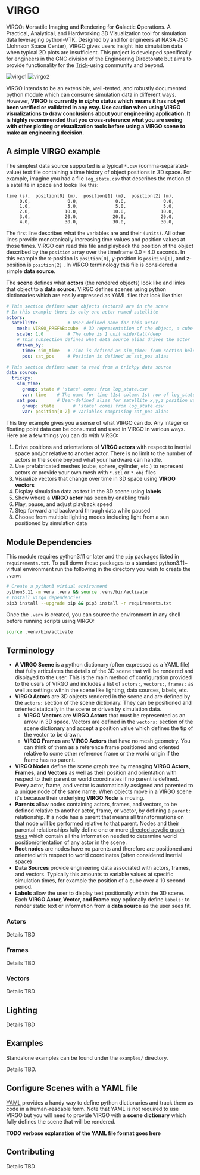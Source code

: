 # VIRGO

VIRGO: **V**ersatile **I**maging and **R**endering for **G**alactic **O**perations. A Practical, Analytical, and Hardworking 3D Visualization tool for simulation data leveraging python-VTK.  Designed by and for engineers at NASA JSC (Johnson Space Center), VIRGO gives users insight into simulation data when typical 2D plots are insufficient. This project is developed specifically for engineers in the GNC division of the Engineering Directorate but aims to provide functionality for the [Trick](https://github.com.nasa/trick)-using community and beyond. 

![virgo1](images/doc/virgo_example1.png)
![virgo2](images/doc/virgo_example2.png)

VIRGO intends to be an extensible, well-tested, and robustly documented python module which can consume simulation data in different ways. However, **VIRGO is currently in *alpha* status which means it has not yet been verified or validated in any way. Use caution when using VIRGO visualizations to draw conclusions about your engineering application. It is highly recommended that you cross-reference what you are seeing with other plotting or visualization tools before using a VIRGO scene to make an engineering decision.**

## A simple VIRGO example

The simplest data source supported is a typical `*.csv`  (comma-separated-value) text file containing a time history of object positions in 3D space. For example, imagine you had a file `log_state.csv` that describes the motion of a satellite in space and looks like this:

```csv
time (s),  position[0] (m),  position[1] (m),  position[2] (m),
     0.0,              0.0,              0.0,              0.0, 
     1.0,              5.0,              5.0,              5.0, 
     2.0,             10.0,             10.0,             10.0, 
     3.0,             20.0,             20.0,             20.0, 
     4.0,             30.0,             30.0,             30.0, 
```
The first line describes what the variables are and their `(units)`. All other lines provide monotonically increasing time values and position values at those times.  VIRGO can read this file and playback the position of the object described by the `position` array over the timeframe 0.0 - 4.0 seconds. In this example the x-position is `position[0]`, y-position is `position[1]`, and z-position is `position[2]` . In VIRGO terminology this file is considered a simple **data source**.

The **scene** defines what **actors** (the rendered objects) look like and links that object to a **data source**. VIRGO defines scenes using python dictionaries which are easily expressed as YAML files that look like this:

```yaml
# This section defines what objects (actors) are in the scene
# In this example there is only one actor named satellite
actors:
  satellite:           # User-defined name for this actor
    mesh: VIRGO_PREFAB:cube  # 3D representation of the object, a cube
    scale: 1.0         # The cube is 1 unit wide/tall/deep
    # This subsection defines what data source alias drives the actor
    driven_by:
      time: sim_time   # Time is defined as sim_time: from section below
      pos: sat_pos     # Position is defined as sat_pos alias

# This section defines what to read from a trickpy data source
data_source:
  trickpy:
    sim_time: 
      group: state # 'state' comes from log_state.csv
      var: time    # The name for time (1st column 1st row of log_state.csv)
    sat_pos:       # User-defined alias for satellite x,y,z position values
      group: state       # 'state' comes from log_state.csv
      var: position[0-2] # Variables comprising sat_pos alias
```
This tiny example gives you a sense of what VIRGO can do. Any integer or floating point data can be consumed and used in VIRGO in various ways. Here are a few things you can do with VIRGO:
1. Drive positions and orientations of **VIRGO actors** with respect to inertial space and/or relative to another actor. There is no limit to the number of actors in the scene beyond what your hardware can handle.
2. Use prefabricated meshes (cube, sphere, cylinder, etc.) to represent actors or provide your own mesh with `*.stl` or `*.obj` files
3. Visualize vectors that change over time in 3D space using **VIRGO vectors**
4. Display simulation data as text in the 3D scene using **labels**
5. Show where a **VIRGO actor** has been by enabling trails
6. Play, pause, and adjust playback speed
7. Step forward and backward through data while paused
8. Choose from multiple lighting modes including light from a sun positioned by simulation data


## Module Dependencies

This module requires python3.11 or later and the `pip` packages listed in `requirements.txt`. To pull down these packages to a standard python3.11+ virtual environment run the following in the directory you wish to create the `.venv`:
```bash
# Create a python3 virtual environment
python3.11 -m venv .venv && source .venv/bin/activate 
# Install virgo dependencies
pip3 install --upgrade pip && pip3 install -r requirements.txt
```
Once the `.venv` is created, you can source the environment in any shell before running scripts using VIRGO:

```bash
source .venv/bin/activate
```
## Terminology

* **A VIRGO Scene** is a python dictionary (often expressed as a YAML file) that fully articulates the details of the 3D scene that will be rendered and displayed to the user. This is the main method of configuration provided to the users of VIRGO and includes a list of `actors:`, `vectors:`, `frames:` as well as settings within the scene like lighting, data sources, labels, etc.
* **VIRGO Actors** are 3D objects rendered in the scene and are defined by the `actors:` section of the scene dictionary. They can be positioned and oriented statically in the scene or driven by simulation data.
  * **VIRGO Vectors** are **VIRGO Actors** that must be represented as an arrow in 3D space. Vectors are defined in the `vectors:` section of the scene dictionary and accept a position value which defines the tip of the vector to be drawn. 
  * **VIRGO Frames** are **VIRGO Actors** that have no mesh geometry. You can think of them as a reference frame positioned and oriented relative to some other reference frame or the world origin if the frame has no parent.
* **VIRGO Nodes** define the scene graph tree by managing **VIRGO Actors, Frames, and Vectors** as well as their position and orientation with respect to their parent or world coordinates if no parent is defined. Every actor, frame, and vector is automatically assigned and parented to a unique node of the same name. When objects move in a VIRGO scene it's because their underlying **VIRGO Node** is moving.  
* **Parents** allow nodes containing actors, frames, and vectors, to be defined relative to another actor, frame, or vector, by defining a `parent:` relationship. If a node has a parent that means all transformations on that node will be performed relative to that parent. Nodes and their parental relationships fully define one or more [directed acyclic graph trees](https://en.wikipedia.org/wiki/Tree_(graph_theory)) which contain all the information needed to determine world position/orientation of any actor in the scene.
* **Root nodes** are nodes have no parents and therefore are positioned and oriented with respect to world coordinates (often considered inertial space)
* **Data Sources** provide engineering data associated with actors, frames, and vectors. Typically this amounts to variable values at specific simulation times, for example the position of a cube over a 10 second period.
* **Labels** allow the user to display text positionally within the 3D scene. Each **VIRGO Actor, Vector, and Frame** may optionally define `labels:` to render static text or information from a **data source** as the user sees fit.

### Actors

Details TBD

### Frames

Details TBD

### Vectors

Details TBD

## Lighting

Details TBD

## Examples

Standalone examples can be found under the `examples/` directory. 

Details TBD.

## Configure Scenes with a YAML file

[YAML](https://yaml.org/) provides a handy way to define python dictionaries and track them as code in a human-readable form. Note that YAML is not required to use VIRGO but you will need to provide VIRGO with a **scene dictionary** which fully defines the scene that will be rendered.

**TODO verbose explanation of the YAML file format goes here**

## Contributing

Details TBD

